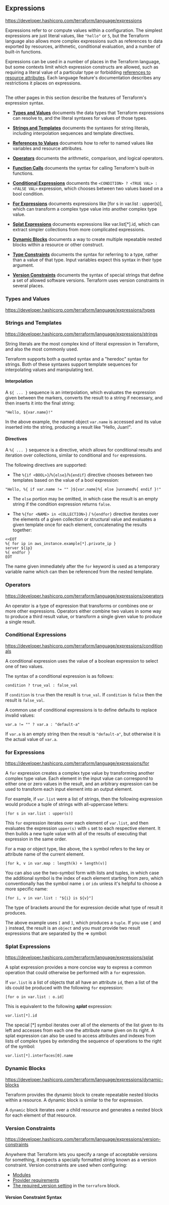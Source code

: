 ## Expressions

https://developer.hashicorp.com/terraform/language/expressions 

Expressions refer to or compute values within a configuration. The simplest expressions are just literal values, like `"hello"` or `5`, but the Terraform language also allows more complex expressions such as references to data exported by resources, arithmetic, conditional evaluation, and a number of built-in functions.

Expressions can be used in a number of places in the Terraform language, but some contexts limit which expression constructs are allowed, such as requiring a literal value of a particular type or forbidding [references to resource attributes](https://developer.hashicorp.com/terraform/language/expressions/references#references-to-resource-attributes). Each language feature's documentation describes any restrictions it places on expressions.

## 

The other pages in this section describe the features of Terraform's expression syntax.

- **[Types and Values](https://developer.hashicorp.com/terraform/language/expressions/types)** documents the data types that Terraform expressions can resolve to, and the literal syntaxes for values of those types.

- **[Strings and Templates](https://developer.hashicorp.com/terraform/language/expressions/strings)** documents the syntaxes for string literals, including interpolation sequences and template directives.

- **[References to Values](https://developer.hashicorp.com/terraform/language/expressions/references)** documents how to refer to named values like variables and resource attributes.

- **[Operators](https://developer.hashicorp.com/terraform/language/expressions/operators)** documents the arithmetic, comparison, and logical operators.

- **[Function Calls](https://developer.hashicorp.com/terraform/language/expressions/function-calls)** documents the syntax for calling Terraform's built-in functions.

- **[Conditional Expressions](https://developer.hashicorp.com/terraform/language/expressions/conditionals)** documents the `<CONDITION> ? <TRUE VAL> : <FALSE VAL>` expression, which chooses between two values based on a bool condition.

- **[For Expressions](https://developer.hashicorp.com/terraform/language/expressions/for)** documents expressions like [for s in var.list : upper(s)], which can transform a complex type value into another complex type value.

- **[Splat Expressions](https://developer.hashicorp.com/terraform/language/expressions/splat)** documents expressions like var.list[*].id, which can extract simpler collections from more complicated expressions.

- **[Dynamic Blocks](https://developer.hashicorp.com/terraform/language/expressions/dynamic-blocks)** documents a way to create multiple repeatable nested blocks within a resource or other construct.

- **[Type Constraints](https://developer.hashicorp.com/terraform/language/expressions/type-constraints)** documents the syntax for referring to a type, rather than a value of that type. Input variables expect this syntax in their type argument.

- **[Version Constraints](https://developer.hashicorp.com/terraform/language/expressions/version-constraints)** documents the syntax of special strings that define a set of allowed software versions. Terraform uses version constraints in several places.

### Types and Values

https://developer.hashicorp.com/terraform/language/expressions/types

### Strings and Templates

https://developer.hashicorp.com/terraform/language/expressions/strings 

String literals are the most complex kind of literal expression in Terraform, and also the most commonly used.

Terraform supports both a quoted syntax and a "heredoc" syntax for strings. Both of these syntaxes support template sequences for interpolating values and manipulating text.

#### Interpolation

A `${ ... }` sequence is an interpolation, which evaluates the expression given between the markers, converts the result to a string if necessary, and then inserts it into the final string:

```
"Hello, ${var.name}!"
```

In the above example, the named object `var.name` is accessed and its value inserted into the string, producing a result like "Hello, Juan!".

#### Directives

A `%{ ... }` sequence is a directive, which allows for conditional results and iteration over collections, similar to conditional and `for` expressions.

The following directives are supported:

- The `%{if <BOOL>}`/`%{else}`/`%{endif}` directive chooses between two templates based on the value of a bool expression:

```
"Hello, %{ if var.name != "" }${var.name}%{ else }unnamed%{ endif }!"
```

- The `else` portion may be omitted, in which case the result is an empty string if the condition expression returns `false`. 

- The `%{for <NAME> in <COLLECTION>}` / `%{endfor}` directive iterates over the elements of a given collection or structural value and evaluates a given template once for each element, concatenating the results together:

```
<<EOT
%{ for ip in aws_instance.example[*].private_ip }
server ${ip}
%{ endfor }
EOT

```

The name given immediately after the `for` keyword is used as a temporary variable name which can then be referenced from the nested template.

### Operators

https://developer.hashicorp.com/terraform/language/expressions/operators 

An operator is a type of expression that transforms or combines one or more other expressions. Operators either combine two values in some way to produce a third result value, or transform a single given value to produce a single result. 

### Conditional Expressions

https://developer.hashicorp.com/terraform/language/expressions/conditionals 

A conditional expression uses the value of a boolean expression to select one of two values.

The syntax of a conditional expression is as follows:

```
condition ? true_val : false_val
```

If `condition` is `true` then the result is `true_val`. If `condition` is `false` then the result is `false_val`.

A common use of conditional expressions is to define defaults to replace invalid values:

```
var.a != "" ? var.a : "default-a"
```

If `var.a` is an empty string then the result is `"default-a"`, but otherwise it is the actual value of `var.a`.


### for Expressions

https://developer.hashicorp.com/terraform/language/expressions/for 

A `for` expression creates a complex type value by transforming another complex type value. Each element in the input value can correspond to either one or zero values in the result, and an arbitrary expression can be used to transform each input element into an output element.

For example, if `var.list` were a list of strings, then the following expression would produce a tuple of strings with all-uppercase letters:


```
[for s in var.list : upper(s)]
```
This `for` expression iterates over each element of `var.list`, and then evaluates the expression `upper(s)` with `s` set to each respective element. It then builds a new tuple value with all of the results of executing that expression in the same order.


For a map or object type, like above, the `k` symbol refers to the key or attribute name of the current element.
```
[for k, v in var.map : length(k) + length(v)]
```

You can also use the two-symbol form with lists and tuples, in which case the additional symbol is the index of each element starting from zero, which conventionally has the symbol name `i` or `idx` unless it's helpful to choose a more specific name:

```
[for i, v in var.list : "${i} is ${v}"]
```

The type of brackets around the for expression decide what type of result it produces.

The above example uses `[` and `]`, which produces a `tuple`. If you use `{` and `}` instead, the result is an `object` and you must provide two result expressions that are separated by the => symbol:

### Splat Expressions

https://developer.hashicorp.com/terraform/language/expressions/splat

A splat expression provides a more concise way to express a common operation that could otherwise be performed with a `for` expression. 

If `var.list` is a list of objects that all have an attribute `id`, then a list of the ids could be produced with the following `for` expression:

```
[for o in var.list : o.id]
```
This is equivalent to the following ***splat*** expression:

```
var.list[*].id
```

The special [*] symbol iterates over all of the elements of the list given to its left and accesses from each one the attribute name given on its right. A splat expression can also be used to access attributes and indexes from lists of complex types by extending the sequence of operations to the right of the symbol:

```
var.list[*].interfaces[0].name
```

### Dynamic Blocks

https://developer.hashicorp.com/terraform/language/expressions/dynamic-blocks  

Terraform provides the dynamic block to create repeatable nested blocks within a resource. A dynamic block is similar to the for expression. 

A `dynamic` block iterates over a child resource and generates a nested block for each element of that resource.

### Version Constraints

https://developer.hashicorp.com/terraform/language/expressions/version-constraints 

Anywhere that Terraform lets you specify a range of acceptable versions for something, it expects a specially formatted string known as a version constraint. Version constraints are used when configuring:

- [Modules](https://developer.hashicorp.com/terraform/language/modules)
- [Provider requirements](https://developer.hashicorp.com/terraform/language/providers/requirements)
- [The required_version setting](https://developer.hashicorp.com/terraform/language/settings#specifying-a-required-terraform-version) in the `terraform` block.


#### Version Constraint Syntax

```

```
